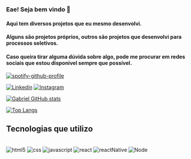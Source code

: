 ### Eae! Seja bem vindo 🤙
#### Aqui tem diversos projetos que eu mesmo desenvolvi.
#### Alguns são projetos próprios, outros são projetos que desenvolvi para processos seletivos. 
#### Caso queira tirar alguma dúvida sobre algo, pode me procurar em redes sociais que estou disponível sempre que possível.

[![spotify-github-profile](https://spotify-github-profile.vercel.app/api/view?uid=22gblx6ckxicxgrlengbjogya&cover_image=true&theme=natemoo-re&show_offline=false&background_color=121212&interchange=false&bar_color=53b14f&bar_color_cover=false)](https://github.com/kittinan/spotify-github-profile)

[![Linkedin](https://img.shields.io/badge/LinkedIn-0077B5?style=for-the-badge&logo=linkedin&logoColor=white)](https://www.linkedin.com/in/gabriel-silva-limaa/)
[![Instagram](https://img.shields.io/badge/Instagram-E4405F?style=for-the-badge&logo=instagram&logoColor=white)](https://www.instagram.com/gabriiel.sll/)

[![Gabriel GitHub stats](https://github-readme-stats.vercel.app/api?username=GabrielSll&theme=tokyonight)](https://github.com/GabrielSll/github-readme-stats)


[![Top Langs](https://github-readme-stats.vercel.app/api/top-langs/?username=GabrielSll&layout=compact)](https://github.com/anuraghazra/github-readme-stats)

## Tecnologias que utilizo 
<div style="display: inline_block"><br/>
<img align="center" alt=html5 src="https://img.shields.io/badge/HTML5-E34F26?style=for-the-badge&logo=html5&logoColor=white"/>
<img align="center" alt=css src="https://img.shields.io/badge/CSS3-1572B6?style=for-the-badge&logo=css3&logoColor=white"/>
<img align="center" alt=javascript src="https://img.shields.io/badge/JavaScript-F7DF1E?style=for-the-badge&logo=javascript&logoColor=black"/>
<img align="center" alt=react src="https://img.shields.io/badge/React-20232A?style=for-the-badge&logo=react&logoColor=61DAFB"/>
<img align="center" alt=reactNative src="https://img.shields.io/badge/React_Native-20232A?style=for-the-badge&logo=react&logoColor=61DAFB"/>
<img align="center" alt=Node src="https://img.shields.io/badge/Python-14354C?style=for-the-badge&logo=python&logoColor=white"/>
</div><br/>
